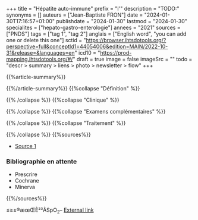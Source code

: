 +++
title = "Hépatite auto-immune"
prefix = "l'"
description = "TODO:"
synonyms = []
auteurs = ["Jean-Baptiste FRON"]
date = "2024-01-30T17:16:57+01:00"
publishdate = "2024-01-30"
lastmod = "2024-01-30"
specialites = ["hepato-gastro-enterologie"]
annees = "2021"
sources = ["PNDS"]
tags = ["tag 1", "tag 2"]
anglais = ["English word", "you can add one or delete this one"]
sctid = "https://browser.ihtsdotools.org/?perspective=full&conceptId1=44054006&edition=MAIN/2022-10-31&release=&languages=en"
icd10 = "https://prod-mapping.ihtsdotools.org/#/"
draft = true
image = false
imageSrc = ""
todo = "descr > summary > liens > photo > newsletter > flow"
+++

{{%article-summary%}}



{{%/article-summary%}}
{{%collapse "Définition" %}}



{{% /collapse %}}
{{%collapse "Clinique" %}}


{{% /collapse %}}
{{%collapse "Examens complémentaires" %}}


{{% /collapse %}}
{{%collapse "Traitement" %}}


{{% /collapse %}}
{{%sources%}}

- [Source 1](URL)

### Bibliographie en attente

- Prescrire
- Cochrane
- Minerva

{{%/sources%}}

≤≥±®æœŒÈ²³ÂSpO<sub>2</sub>–
[External link](https://discourse.gohugo.io/ "{rel='nofollow'}")
